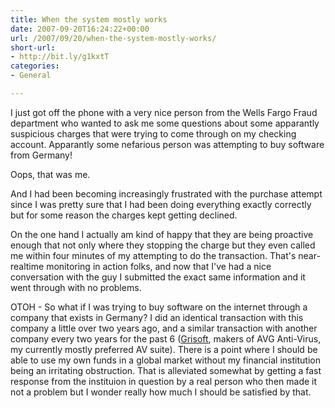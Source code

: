 ```yaml
---
title: When the system mostly works
date: 2007-09-20T16:24:22+00:00
url: /2007/09/20/when-the-system-mostly-works/
short-url:
- http://bit.ly/g1kxtT
categories:
- General

---
```

<div class='microid-mailto+http:sha1:133cdc94c630f2b7c1e2431143b1b749a45c1d17'>

I just got off the phone with a very nice person from the Wells Fargo Fraud department who wanted to ask me some questions about some apparantly suspicious charges that were trying to come through on my checking account. Apparantly some nefarious person was attempting to buy software from Germany!

Oops, that was me.

And I had been becoming increasingly frustrated with the purchase attempt since I was pretty sure that I had been doing everything exactly correctly but for some reason the charges kept getting declined.

On the one hand I actually am kind of happy that they are being proactive enough that not only where they stopping the charge but they even called me within four minutes of my attempting to do the transaction. That's near-realtime monitoring in action folks, and now that I've had a nice conversation with the guy I submitted the exact same information and it went through with no problems.

OTOH - So what if I was trying to buy software on the internet through a company that exists in Germany? I did an identical transaction with this company a little over two years ago, and a similar transaction with another company every two years for the past 6 (<a href="http://www.grisoft.com/">Grisoft</a>, makers of AVG Anti-Virus, my currently mostly preferred AV suite). There is a point where I should be able to use my own funds in a global market without my financial institution being an irritating obstruction. That is alleviated somewhat by getting a fast response from the instituion in question by a real person who then made it not a problem but I wonder really how much I should be satisfied by that.

